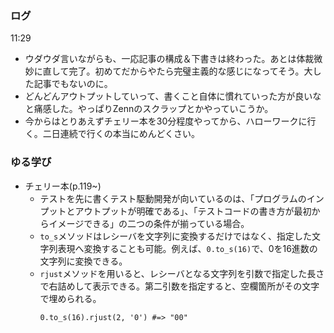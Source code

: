 ### ログ
11:29  
- ウダウダ言いながらも、一応記事の構成＆下書きは終わった。あとは体裁微妙に直して完了。初めてだからやたら完璧主義的な感じになってそう。大した記事でもないのに。
- どんどんアウトプットしていって、書くこと自体に慣れていった方が良いなと痛感した。やっぱりZennのスクラップとかやっていこうか。  
- 今からはとりあえずチェリー本を30分程度やってから、ハローワークに行く。二日連続で行くの本当にめんどくさい。

### ゆる学び
- チェリー本(p.119~)  
  - テストを先に書くテスト駆動開発が向いているのは、「プログラムのインプットとアウトプットが明確である」、「テストコードの書き方が最初からイメージできる」の二つの条件が揃っている場合。
  - `to_s`メソッドはレシーバを文字列に変換するだけではなく、指定した文字列表現へ変換することも可能。例えば、`0.to_s(16)`で、0を16進数の文字列に変換できる。  
  - `rjust`メソッドを用いると、レシーバとなる文字列を引数で指定した長さで右詰めして表示できる。第二引数を指定すると、空欄箇所がその文字で埋められる。  
      ```
      0.to_s(16).rjust(2, '0') #=> "00"
      ```
